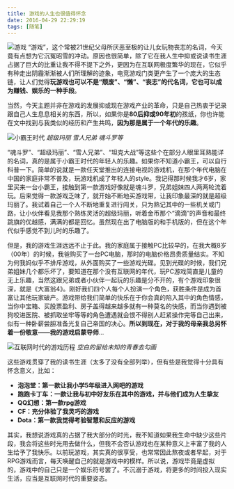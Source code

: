 ```yaml
---
title: 游戏的人生也很值得怀念
date: 2016-04-29 22:29:19
tags: [随笔]
---
```

![游戏](http://7xrw48.com1.z0.glb.clouddn.com/@/images/2016/4/30/poster.jpg)
“游戏”，这个常被21世纪父母所厌恶至极的让儿女玩物丧志的名词，今天竟有点想为它沉冤昭雪的冲动。原因也很简单，除了它在我人生中抑或说读书生涯占据了巨大的比重让我不得不提下之外，更因为在互联网极度繁华的现在，它似乎有种走出阴霾渐渐被人们所理解的迹象，电竞游戏门类更产生了一个庞大的生态链，让人们觉得**玩游戏也可以不是“颓废”、“懒”、“丧志”的代名词，它也可以成为赚钱、娱乐的一种手段**。

当然，今天主题并非在游戏的发展抑或现在游戏产业的革命，只是自己热衷于记录跟自己人生息息相关的东西，所以，如果你是**80后抑或90年初**的孩纸，你也许能在文中找到与我类似的经历和产生共鸣，**因为那是属于一个年代的乐趣**。

![小霸王时代](http://7xrw48.com1.z0.glb.clouddn.com/@/images/2016/4/30/xiaobawang-game.jpg)
*超级玛丽  雪人兄弟  魂斗罗等*

“魂斗罗”、“超级玛丽”、“雪人兄弟”、“坦克大战”等这些个在部分人眼里耳熟能详的名词，真的是属于小霸王时代的年轻人的乐趣。如果你不知道小霸王，可以自行科普一下。简单的说就是一款任天堂推出的连接电视的游戏机，在那个年代电脑在中国的家庭非常不普及，玩游戏机成了年轻人的style。我记得那时候我才6岁，家里买来一台小霸王，接触到第一款游戏好像就是魂斗罗，兄弟姐妹四人两两轮流着玩。后来觉得一款游戏乏味了，就开始不断地买游戏带，让我印象最深的就是超级玛丽了。我试着自己一个人不断地重复进行闯关，只为熟记其中的一些机关或门路，让小伙伴看见我那个熟练灵活的超级玛丽，听着金币那个“滴滴”的声音和最终跳旗的优越感，满满的都是回忆。虽然现在出了电脑版的和手机版的，但在这个年代似乎感觉不到儿时的乐趣了。

但是，我的游戏生涯远远不止于此。我的家庭属于接触PC比较早的，在我大概8岁（00年）的时候，我爸购买了一台PC电脑，那时的电脑价格昂贵质量结实。不知为何我妈似乎不排斥游戏，从外面购买了一些游戏光碟。见到光碟的时候，我们兄弟姐妹几个都乐坏了，要知道在那个没有互联网的年代，玩PC游戏简直是儿童的无上乐趣，当然这跟兄弟或者小伙伴一起玩的乐趣是分不开的，有个游戏印象很深，就是《大富翁4》。刚好我们四个人每个人扮演一个角色，获胜条件是成为首富让其他玩家破产。游戏带给我们简单的快乐在于你会真的陷入其中的角色情感，当你中宝箱、买股票盈利、房子盖得越来越多就有一种莫名的快感，而当你遇到被狗咬进医院、被抓取坐牢等等的角色遭遇就会恨不得别人赶紧操作完等自己出来，似有一种卧薪尝胆准备光复自己帝国的决心。**所以到现在，对于我的母亲我总另怀着一份敬意——我的游戏启蒙导师**...

![互联网时代的游戏历程](http://7xrw48.com1.z0.glb.clouddn.com/@/images/2016/4/30/pc-game.jpg)
*空白的留给未知的青春去勾画*

这些游戏贯穿了我的读书生涯（太多了没有全部列举），但有些是我觉得十分具有怀念意义，比如：

 - **泡泡堂：第一款让我小学5年级进入网吧的游戏**
 - **跑跑卡丁车：一款让我与初中好友乐在其中的游戏，并与他们成为人生挚友**
 - **QQ幻想：第一款rpg游戏**
 - **CF：充分体验了我灵巧的游戏**
 - **Dota：第一款我觉得考验智慧和反应的游戏**

其实，我想说游戏真的占据了我大部分的时光，我不知道如果我生命中缺少这些片段，我会将这些时光用去做什么，但我不会否认游戏也在某种意义上丰富了我的人生给予了我快乐。以前玩游戏，其实真的很享受，也常常因此熬夜或者早起，对于RPG游戏而言，每天唤醒自己的就是游戏中的模样。所以说，游戏毕竟是虚拟的，游戏中的自己只是一个娱乐符号罢了。不沉溺于游戏，将更多的时间投入现实生活，应当是互联网时代的重要姿态。